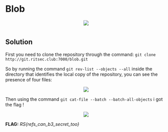 # Blob
<p align="center">
  <img src=https://i.postimg.cc/T1fq0srS/Immagine.jpg" />
</p>

#
## Solution
First you need to clone the repository through the command:
```git clone http://git.ritsec.club:7000/blob.git```

So by running the command 
```git rev-list --objects --all```
inside the directory that identifies the local copy of the repository, you can see the presence of four files:
<p align="center">
  <img src=https://i.postimg.cc/PxVTQCv8/1.jpg" />
</p>

Then using the command
```git cat-file --batch --batch-all-objects```
i got the flag !
<p align="center">
  <img src=https://i.postimg.cc/T35zZkL1/2.jpg" />
</p>

**FLAG:** *RS{refs_can_b3_secret_too}*

